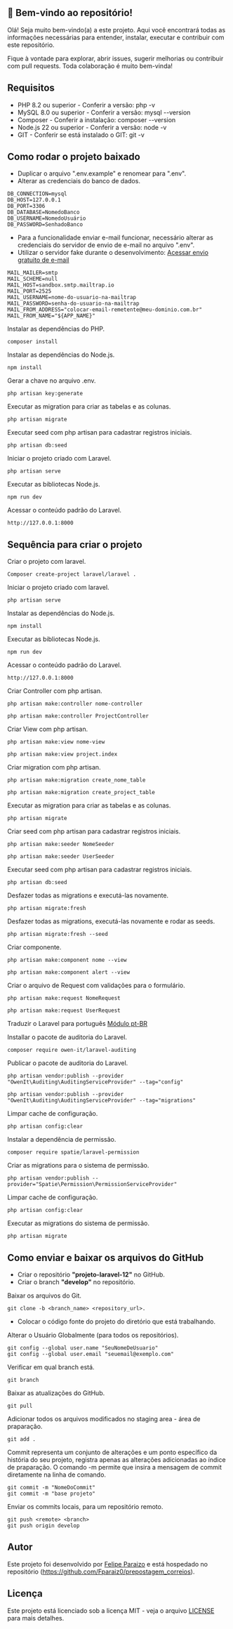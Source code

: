 ## 👋 Bem-vindo ao repositório!

Olá! Seja muito bem-vindo(a) a este projeto. Aqui você encontrará todas as informações necessárias para entender, instalar, executar e contribuir com este repositório.

Fique à vontade para explorar, abrir issues, sugerir melhorias ou contribuir com pull requests. Toda colaboração é muito bem-vinda!

## Requisitos

-   PHP 8.2 ou superior - Conferir a versão: php -v
-   MySQL 8.0 ou superior - Conferir a versão: mysql --version
-   Composer - Conferir a instalação: composer --version
-   Node.js 22 ou superior - Conferir a versão: node -v
-   GIT - Conferir se está instalado o GIT: git -v

## Como rodar o projeto baixado

-   Duplicar o arquivo ".env.example" e renomear para ".env".
-   Alterar as credenciais do banco de dados.

```
DB_CONNECTION=mysql
DB_HOST=127.0.0.1
DB_PORT=3306
DB_DATABASE=NomedoBanco
DB_USERNAME=NomedoUsuário
DB_PASSWORD=SenhadoBanco
```

-   Para a funcionalidade enviar e-mail funcionar, necessário alterar as credenciais do servidor de envio de e-mail no arquivo ".env".
-   Utilizar o servidor fake durante o desenvolvimento: [Acessar envio gratuito de e-mail](https://mailtrap.io?ref=paraizo)

```
MAIL_MAILER=smtp
MAIL_SCHEME=null
MAIL_HOST=sandbox.smtp.mailtrap.io
MAIL_PORT=2525
MAIL_USERNAME=nome-do-usuario-na-mailtrap
MAIL_PASSWORD=senha-do-usuario-na-mailtrap
MAIL_FROM_ADDRESS="colocar-email-remetente@meu-dominio.com.br"
MAIL_FROM_NAME="${APP_NAME}"
```

Instalar as dependências do PHP.

```
composer install
```

Instalar as dependências do Node.js.

```
npm install
```

Gerar a chave no arquivo .env.

```
php artisan key:generate
```

Executar as migration para criar as tabelas e as colunas.

```
php artisan migrate
```

Executar seed com php artisan para cadastrar registros iniciais.

```
php artisan db:seed
```

Iniciar o projeto criado com Laravel.

```
php artisan serve
```

Executar as bibliotecas Node.js.

```
npm run dev
```

Acessar o conteúdo padrão do Laravel.

```
http://127.0.0.1:8000
```

## Sequência para criar o projeto

Criar o projeto com laravel.

```
Composer create-project laravel/laravel .
```

Iniciar o projeto criado com laravel.

```
php artisan serve
```

Instalar as dependências do Node.js.

```
npm install
```

Executar as bibliotecas Node.js.

```
npm run dev
```

Acessar o conteúdo padrão do Laravel.

```
http://127.0.0.1:8000
```

Criar Controller com php artisan.

```
php artisan make:controller nome-controller
```

```
php artisan make:controller ProjectController
```

Criar View com php artisan.

```
php artisan make:view nome-view
```

```
php artisan make:view project.index
```

Criar migration com php artisan.

```
php artisan make:migration create_nome_table
```

```
php artisan make:migration create_project_table
```

Executar as migration para criar as tabelas e as colunas.

```
php artisan migrate
```

Criar seed com php artisan para cadastrar registros iniciais.

```
php artisan make:seeder NomeSeeder
```

```
php artisan make:seeder UserSeeder
```

Executar seed com php artisan para cadastrar registros iniciais.

```
php artisan db:seed
```

Desfazer todas as migrations e executá-las novamente.

```
php artisan migrate:fresh
```

Desfazer todas as migrations, executá-las novamente e rodar as seeds.

```
php artisan migrate:fresh --seed
```

Criar componente.

```
php artisan make:component nome --view
```

```
php artisan make:component alert --view
```

Criar o arquivo de Request com validações para o formulário.

```
php artisan make:request NomeRequest
```

```
php artisan make:request UserRequest
```

Traduzir o Laravel para português
[Módulo pt-BR](https://github.com/lucascudo/laravel-pt-BR-localization)

Installar o pacote de auditoria do Laravel.

```
composer require owen-it/laravel-auditing
```

Publicar o pacote de auditoria do Laravel.

```
php artisan vendor:publish --provider "OwenIt\Auditing\AuditingServiceProvider" --tag="config"
```

```
php artisan vendor:publish --provider "OwenIt\Auditing\AuditingServiceProvider" --tag="migrations"
```

Limpar cache de configuração.

```
php artisan config:clear
```

Instalar a dependência de permissão.

```
composer require spatie/laravel-permission
```

Criar as migrations para o sistema de permissão.

```
php artisan vendor:publish --provider="Spatie\Permission\PermissionServiceProvider"
```

Limpar cache de configuração.

```
php artisan config:clear
```

Executar as migrations do sistema de permissão.

```
php artisan migrate
```

## Como enviar e baixar os arquivos do GitHub

-   Criar o repositório **"projeto-laravel-12"** no GitHub.
-   Criar o branch **"develop"** no repositório.

Baixar os arquivos do Git.

```
git clone -b <branch_name> <repository_url>.
```

-   Colocar o código fonte do projeto do diretório que está trabalhando.

Alterar o Usuário Globalmente (para todos os repositórios).

```
git config --global user.name "SeuNomeDeUsuario"
git config --global user.email "seuemail@exemplo.com"
```

Verificar em qual branch está.

```
git branch
```

Baixar as atualizações do GitHub.

```
git pull
```

Adicionar todos os arquivos modificados no staging area - área de praparação.

```
git add .
```

Commit representa um conjunto de alterações e um ponto específico da história do seu projeto, registra apenas as alterações adicionadas ao índice de praparação.
O comando -m permite que insira a mensagem de commit diretamente na linha de comando.

```
git commit -m "NomeDoCommit"
git commit -m "base projeto"
```

Enviar os commits locais, para um repositório remoto.

```
git push <remote> <branch>
git push origin develop
```

## Autor

Este projeto foi desenvolvido por [Felipe Paraizo](https://github.com/Fparaiz0) e está hospedado no repositório (https://github.com/Fparaiz0/prepostagem_correios).

## Licença

Este projeto está licenciado sob a licença MIT - veja o arquivo [LICENSE](LICENSE.txt) para mais detalhes.
